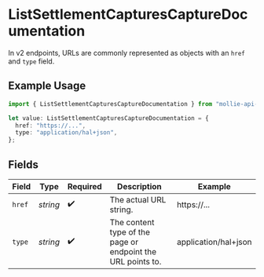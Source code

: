 # ListSettlementCapturesCaptureDocumentation

In v2 endpoints, URLs are commonly represented as objects with an `href` and `type` field.

## Example Usage

```typescript
import { ListSettlementCapturesCaptureDocumentation } from "mollie-api-typescript/models/operations";

let value: ListSettlementCapturesCaptureDocumentation = {
  href: "https://...",
  type: "application/hal+json",
};
```

## Fields

| Field                                                       | Type                                                        | Required                                                    | Description                                                 | Example                                                     |
| ----------------------------------------------------------- | ----------------------------------------------------------- | ----------------------------------------------------------- | ----------------------------------------------------------- | ----------------------------------------------------------- |
| `href`                                                      | *string*                                                    | :heavy_check_mark:                                          | The actual URL string.                                      | https://...                                                 |
| `type`                                                      | *string*                                                    | :heavy_check_mark:                                          | The content type of the page or endpoint the URL points to. | application/hal+json                                        |